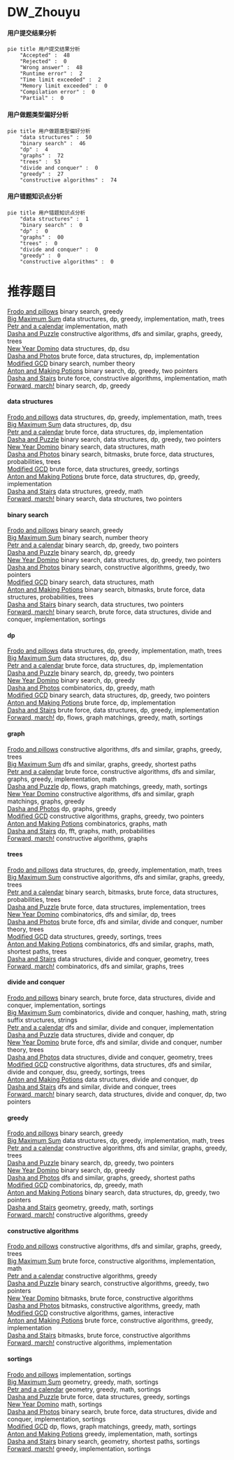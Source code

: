 # DW_Zhouyu
<!-- tabs:start -->
#### **用户提交结果分析**

```mermaid
pie title 用户提交结果分析
    "Accepted" :  48
    "Rejected" :  0
    "Wrong answer" :  48
    "Runtime error" :  2
    "Time limit exceeded" :  2
    "Memory limit exceeded" :  0
    "Compilation error" :  0
    "Partial" :  0
```
#### **用户做题类型偏好分析**

```mermaid
pie title 用户做题类型偏好分析
    "data structures" :  50
    "binary search" :  46
    "dp" :  4
    "graphs" :  72
    "trees" :  53
    "divide and conquer" :  0
    "greedy" :  27
    "constructive algorithms" :  74
```
#### **用户错题知识点分析**

```mermaid
pie title 用户错题知识点分析
    "data structures" :  1
    "binary search" :  0
    "dp" :  0
    "graphs" :  00
    "trees" :  0
    "divide and conquer" :  0
    "greedy" :  0
    "constructive algorithms" :  0
```
<!-- tabs:end -->
# 推荐题目
[Frodo and pillows](http://codeforces.com/problemset/problem/760/B)		binary search,
                        greedy		  
[Big Maximum Sum](http://codeforces.com/problemset/problem/75/D)		data structures,
                        dp,
                        greedy,
                        implementation,
                        math,
                        trees		  
[Petr and a calendar](http://codeforces.com/problemset/problem/760/A)		implementation,
                        math		  
[Dasha and Puzzle](http://codeforces.com/problemset/problem/761/E)		constructive algorithms,
                        dfs and similar,
                        graphs,
                        greedy,
                        trees		  
[New Year Domino](http://codeforces.com/problemset/problem/500/E)		data structures,
                        dp,
                        dsu		  
[Dasha and Photos](http://codeforces.com/problemset/problem/761/F)		brute force,
                        data structures,
                        dp,
                        implementation		  
[Modified GCD](http://codeforces.com/problemset/problem/75/C)		binary search,
                        number theory		  
[Anton and Making Potions](http://codeforces.com/problemset/problem/734/C)		binary search,
                        dp,
                        greedy,
                        two pointers		  
[Dasha and Stairs](http://codeforces.com/problemset/problem/761/A)		brute force,
                        constructive algorithms,
                        implementation,
                        math		  
[Forward, march!](http://codeforces.com/problemset/problem/11/E)		binary search,
                        dp,
                        greedy		  
<!-- tabs:start -->
#### **data structures**
[Frodo and pillows](http://codeforces.com/problemset/problem/75/D)		data structures,
                        dp,
                        greedy,
                        implementation,
                        math,
                        trees		  
[Big Maximum Sum](http://codeforces.com/problemset/problem/500/E)		data structures,
                        dp,
                        dsu		  
[Petr and a calendar](http://codeforces.com/problemset/problem/761/F)		brute force,
                        data structures,
                        dp,
                        implementation		  
[Dasha and Puzzle](http://codeforces.com/problemset/problem/1492/C)		binary search,
                        data structures,
                        dp,
                        greedy,
                        two pointers		  
[New Year Domino](http://codeforces.com/problemset/problem/1490/G)		binary search,
                        data structures,
                        math		  
[Dasha and Photos](http://codeforces.com/problemset/problem/1479/D)		binary search,
                        bitmasks,
                        brute force,
                        data structures,
                        probabilities,
                        trees		  
[Modified GCD](http://codeforces.com/problemset/problem/1497/A)		brute force,
                        data structures,
                        greedy,
                        sortings		  
[Anton and Making Potions](http://codeforces.com/problemset/problem/1491/C)		brute force,
                        data structures,
                        dp,
                        greedy,
                        implementation		  
[Dasha and Stairs](http://codeforces.com/problemset/problem/1492/B)		data structures,
                        greedy,
                        math		  
[Forward, march!](http://codeforces.com/problemset/problem/1436/E)		binary search,
                        data structures,
                        two pointers		  
#### **binary search**
[Frodo and pillows](http://codeforces.com/problemset/problem/760/B)		binary search,
                        greedy		  
[Big Maximum Sum](http://codeforces.com/problemset/problem/75/C)		binary search,
                        number theory		  
[Petr and a calendar](http://codeforces.com/problemset/problem/734/C)		binary search,
                        dp,
                        greedy,
                        two pointers		  
[Dasha and Puzzle](http://codeforces.com/problemset/problem/11/E)		binary search,
                        dp,
                        greedy		  
[New Year Domino](http://codeforces.com/problemset/problem/1492/C)		binary search,
                        data structures,
                        dp,
                        greedy,
                        two pointers		  
[Dasha and Photos](http://codeforces.com/problemset/problem/1463/D)		binary search,
                        constructive algorithms,
                        greedy,
                        two pointers		  
[Modified GCD](http://codeforces.com/problemset/problem/1490/G)		binary search,
                        data structures,
                        math		  
[Anton and Making Potions](http://codeforces.com/problemset/problem/1479/D)		binary search,
                        bitmasks,
                        brute force,
                        data structures,
                        probabilities,
                        trees		  
[Dasha and Stairs](http://codeforces.com/problemset/problem/1436/E)		binary search,
                        data structures,
                        two pointers		  
[Forward, march!](http://codeforces.com/problemset/problem/1461/D)		binary search,
                        brute force,
                        data structures,
                        divide and conquer,
                        implementation,
                        sortings		  
#### **dp**
[Frodo and pillows](http://codeforces.com/problemset/problem/75/D)		data structures,
                        dp,
                        greedy,
                        implementation,
                        math,
                        trees		  
[Big Maximum Sum](http://codeforces.com/problemset/problem/500/E)		data structures,
                        dp,
                        dsu		  
[Petr and a calendar](http://codeforces.com/problemset/problem/761/F)		brute force,
                        data structures,
                        dp,
                        implementation		  
[Dasha and Puzzle](http://codeforces.com/problemset/problem/734/C)		binary search,
                        dp,
                        greedy,
                        two pointers		  
[New Year Domino](http://codeforces.com/problemset/problem/11/E)		binary search,
                        dp,
                        greedy		  
[Dasha and Photos](http://codeforces.com/problemset/problem/1511/E)		combinatorics,
                        dp,
                        greedy,
                        math		  
[Modified GCD](http://codeforces.com/problemset/problem/1492/C)		binary search,
                        data structures,
                        dp,
                        greedy,
                        two pointers		  
[Anton and Making Potions](https://codeforces.com/contest/1457/problem/C)		brute force,
                        dp,
                        implementation		  
[Dasha and Stairs](http://codeforces.com/problemset/problem/1491/C)		brute force,
                        data structures,
                        dp,
                        greedy,
                        implementation		  
[Forward, march!](http://codeforces.com/problemset/problem/1437/C)		dp,
                        flows,
                        graph matchings,
                        greedy,
                        math,
                        sortings		  
#### **graph**
[Frodo and pillows](http://codeforces.com/problemset/problem/761/E)		constructive algorithms,
                        dfs and similar,
                        graphs,
                        greedy,
                        trees		  
[Big Maximum Sum](http://codeforces.com/problemset/problem/1442/C)		dfs and similar,
                        graphs,
                        greedy,
                        shortest paths		  
[Petr and a calendar](http://codeforces.com/problemset/problem/1487/C)		brute force,
                        constructive algorithms,
                        dfs and similar,
                        graphs,
                        greedy,
                        implementation,
                        math		  
[Dasha and Puzzle](http://codeforces.com/problemset/problem/1437/C)		dp,
                        flows,
                        graph matchings,
                        greedy,
                        math,
                        sortings		  
[New Year Domino](http://codeforces.com/problemset/problem/1470/D)		constructive algorithms,
                        dfs and similar,
                        graph matchings,
                        graphs,
                        greedy		  
[Dasha and Photos](http://codeforces.com/problemset/problem/1476/C)		dp,
                        graphs,
                        greedy		  
[Modified GCD](http://codeforces.com/problemset/problem/1304/D)		constructive algorithms,
                        graphs,
                        greedy,
                        two pointers		  
[Anton and Making Potions](http://codeforces.com/problemset/problem/1475/C)		combinatorics,
                        graphs,
                        math		  
[Dasha and Stairs](http://codeforces.com/problemset/problem/553/E)		dp,
                        fft,
                        graphs,
                        math,
                        probabilities		  
[Forward, march!](http://codeforces.com/problemset/problem/1495/C)		constructive algorithms,
                        graphs		  
#### **trees**
[Frodo and pillows](http://codeforces.com/problemset/problem/75/D)		data structures,
                        dp,
                        greedy,
                        implementation,
                        math,
                        trees		  
[Big Maximum Sum](http://codeforces.com/problemset/problem/761/E)		constructive algorithms,
                        dfs and similar,
                        graphs,
                        greedy,
                        trees		  
[Petr and a calendar](http://codeforces.com/problemset/problem/1479/D)		binary search,
                        bitmasks,
                        brute force,
                        data structures,
                        probabilities,
                        trees		  
[Dasha and Puzzle](http://codeforces.com/problemset/problem/1511/C)		brute force,
                        data structures,
                        implementation,
                        trees		  
[New Year Domino](http://codeforces.com/problemset/problem/1499/F)		combinatorics,
                        dfs and similar,
                        dp,
                        trees		  
[Dasha and Photos](http://codeforces.com/problemset/problem/1491/E)		brute force,
                        dfs and similar,
                        divide and conquer,
                        number theory,
                        trees		  
[Modified GCD](http://codeforces.com/problemset/problem/1466/D)		data structures,
                        greedy,
                        sortings,
                        trees		  
[Anton and Making Potions](http://codeforces.com/problemset/problem/1495/D)		combinatorics,
                        dfs and similar,
                        graphs,
                        math,
                        shortest paths,
                        trees		  
[Dasha and Stairs](http://codeforces.com/problemset/problem/1303/G)		data structures,
                        divide and conquer,
                        geometry,
                        trees		  
[Forward, march!](http://codeforces.com/problemset/problem/1454/E)		combinatorics,
                        dfs and similar,
                        graphs,
                        trees		  
#### **divide and conquer**
[Frodo and pillows](http://codeforces.com/problemset/problem/1461/D)		binary search,
                        brute force,
                        data structures,
                        divide and conquer,
                        implementation,
                        sortings		  
[Big Maximum Sum](http://codeforces.com/problemset/problem/1466/G)		combinatorics,
                        divide and conquer,
                        hashing,
                        math,
                        string suffix structures,
                        strings		  
[Petr and a calendar](http://codeforces.com/problemset/problem/1490/D)		dfs and similar,
                        divide and conquer,
                        implementation		  
[Dasha and Puzzle](https://codeforces.com/contest/1483/problem/C)		data structures,
                        divide and conquer,
                        dp		  
[New Year Domino](http://codeforces.com/problemset/problem/1491/E)		brute force,
                        dfs and similar,
                        divide and conquer,
                        number theory,
                        trees		  
[Dasha and Photos](http://codeforces.com/problemset/problem/1303/G)		data structures,
                        divide and conquer,
                        geometry,
                        trees		  
[Modified GCD](http://codeforces.com/problemset/problem/1494/D)		constructive algorithms,
                        data structures,
                        dfs and similar,
                        divide and conquer,
                        dsu,
                        greedy,
                        sortings,
                        trees		  
[Anton and Making Potions](http://codeforces.com/problemset/problem/1482/E)		data structures,
                        divide and conquer,
                        dp		  
[Dasha and Stairs](http://codeforces.com/problemset/problem/566/C)		dfs and similar,
                        divide and conquer,
                        trees		  
[Forward, march!](http://codeforces.com/problemset/problem/1428/F)		binary search,
                        data structures,
                        divide and conquer,
                        dp,
                        two pointers		  
#### **greedy**
[Frodo and pillows](http://codeforces.com/problemset/problem/760/B)		binary search,
                        greedy		  
[Big Maximum Sum](http://codeforces.com/problemset/problem/75/D)		data structures,
                        dp,
                        greedy,
                        implementation,
                        math,
                        trees		  
[Petr and a calendar](http://codeforces.com/problemset/problem/761/E)		constructive algorithms,
                        dfs and similar,
                        graphs,
                        greedy,
                        trees		  
[Dasha and Puzzle](http://codeforces.com/problemset/problem/734/C)		binary search,
                        dp,
                        greedy,
                        two pointers		  
[New Year Domino](http://codeforces.com/problemset/problem/11/E)		binary search,
                        dp,
                        greedy		  
[Dasha and Photos](http://codeforces.com/problemset/problem/1442/C)		dfs and similar,
                        graphs,
                        greedy,
                        shortest paths		  
[Modified GCD](http://codeforces.com/problemset/problem/1511/E)		combinatorics,
                        dp,
                        greedy,
                        math		  
[Anton and Making Potions](http://codeforces.com/problemset/problem/1492/C)		binary search,
                        data structures,
                        dp,
                        greedy,
                        two pointers		  
[Dasha and Stairs](https://codeforces.com/contest/1496/problem/C)		geometry,
                        greedy,
                        math,
                        sortings		  
[Forward, march!](http://codeforces.com/problemset/problem/1493/A)		constructive algorithms,
                        greedy		  
#### **constructive algorithms**
[Frodo and pillows](http://codeforces.com/problemset/problem/761/E)		constructive algorithms,
                        dfs and similar,
                        graphs,
                        greedy,
                        trees		  
[Big Maximum Sum](http://codeforces.com/problemset/problem/761/A)		brute force,
                        constructive algorithms,
                        implementation,
                        math		  
[Petr and a calendar](http://codeforces.com/problemset/problem/1493/A)		constructive algorithms,
                        greedy		  
[Dasha and Puzzle](http://codeforces.com/problemset/problem/1463/D)		binary search,
                        constructive algorithms,
                        greedy,
                        two pointers		  
[New Year Domino](https://codeforces.com/contest/1456/problem/B)		bitmasks,
                        brute force,
                        constructive algorithms		  
[Dasha and Photos](http://codeforces.com/problemset/problem/1492/D)		bitmasks,
                        constructive algorithms,
                        greedy,
                        math		  
[Modified GCD](https://codeforces.com/contest/1504/problem/D)		constructive algorithms,
                        games,
                        interactive		  
[Anton and Making Potions](https://codeforces.com/contest/1483/problem/A)		brute force,
                        constructive algorithms,
                        greedy,
                        implementation		  
[Dasha and Stairs](https://codeforces.com/contest/1457/problem/D)		bitmasks,
                        brute force,
                        constructive algorithms		  
[Forward, march!](http://codeforces.com/problemset/problem/1513/A)		constructive algorithms,
                        implementation		  
#### **sortings**
[Frodo and pillows](http://codeforces.com/problemset/problem/1025/A)		implementation,
                        sortings		  
[Big Maximum Sum](https://codeforces.com/contest/1496/problem/C)		geometry,
                        greedy,
                        math,
                        sortings		  
[Petr and a calendar](http://codeforces.com/problemset/problem/1495/A)		geometry,
                        greedy,
                        math,
                        sortings		  
[Dasha and Puzzle](http://codeforces.com/problemset/problem/1497/A)		brute force,
                        data structures,
                        greedy,
                        sortings		  
[New Year Domino](http://codeforces.com/problemset/problem/1427/A)		math,
                        sortings		  
[Dasha and Photos](http://codeforces.com/problemset/problem/1461/D)		binary search,
                        brute force,
                        data structures,
                        divide and conquer,
                        implementation,
                        sortings		  
[Modified GCD](http://codeforces.com/problemset/problem/1437/C)		dp,
                        flows,
                        graph matchings,
                        greedy,
                        math,
                        sortings		  
[Anton and Making Potions](http://codeforces.com/problemset/problem/1473/A)		greedy,
                        implementation,
                        math,
                        sortings		  
[Dasha and Stairs](http://codeforces.com/problemset/problem/1486/B)		binary search,
                        geometry,
                        shortest paths,
                        sortings		  
[Forward, march!](http://codeforces.com/problemset/problem/1480/B)		greedy,
                        implementation,
                        sortings		  
<!-- tabs:end -->
